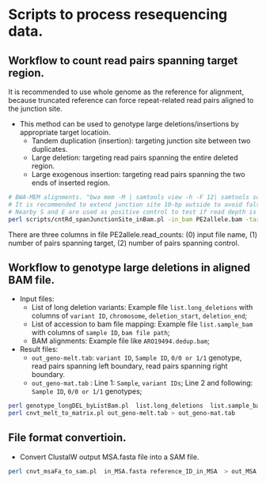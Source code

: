 # Scripts to process resequencing data.

## Workflow to count read pairs spanning target region.
It is recommended to use whole genome as the reference for alignment, because truncated reference can force repeat-related read pairs aligned to the junction site.
- This method can be used to genotype large deletions/insertions by appropriate target locatioin.
  - Tandem duplication (insertion): targeting junction site between two duplicates.
  - Large deletion: targeting read pairs spanning the entire deleted region.
  - Large exogenous insertion: targeting read pairs spanning the two ends of inserted region.

```sh
# BWA-MEM alignments. "bwa mem -M | samtools view -h -F 12| samtools sort -o PE2allele.bam"
# It is recommended to extend junction site 10-bp outside to avoid false mapping at the read ends forced by aligners.
# Nearby S and E are used as positive control to test if read depth is enought to capture junction site.
perl scripts/cntRd_spanJunctionSite_inBam.pl -in_bam PE2allele.bam -target_loc junction_seq:junction_S-junction_E  -positive_control_loc junction_seq:nearby_E-nearby_E > PE2allele.read_counts
```

There are three columns in file PE2allele.read\_counts: (0) input file name, (1) number of pairs spanning target, (2) number of pairs spanning control.

## Workflow to genotype large deletions in aligned BAM file.
- Input files:
  - List of long deletion variants: Example file `list.long_deletions` with columns of `variant ID`, `chromosome`, `deletion_start`, `deletion_end`;
  - List of accession to bam file mapping: Example file `list.sample_bam` with columns of `sample ID`, `bam file path`;
  - BAM alignments: Example file like `ARO19494.dedup.bam`;
- Result files:
  - `out_geno-melt.tab`: `variant ID`, `Sample ID`, `0/0 or 1/1` genotype, read pairs spanning left boundary, read pairs spanning right boundary.
  - `out_geno-mat.tab` : Line 1: `Sample`, `variant IDs`; Line 2 and following: `Sample ID`, `0/0 or 1/1` genotypes;

```sh
perl genotype_longDEL_byListBam.pl  list.long_deletions  list.sample_bam  out_geno
perl cnvt_melt_to_matrix.pl out_geno-melt.tab > out_geno-mat.tab
```

## File format convertioin.
- Convert ClustalW output MSA.fasta file into a SAM file.

```sh
perl cnvt_msaFa_to_sam.pl  in_MSA.fasta reference_ID_in_MSA  > out_MSA.sam
```
